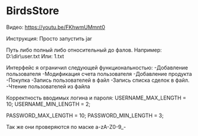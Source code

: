# BirdsStore
Видео: https://youtu.be/FKhwmUMmnt0

Инструкция:
Просто запустить jar

Путь либо полный либо относительный до фалов. Например:
D:\dir\user.txt
Или:
1.txt

Интерфейс я ограничил следующей функциональностью:
-Добавление пользователя
-Модификация счета пользователя
-Добавление продукта
-Покупка
-Запись пользователей в файл
-Запись списка сделок в файл.
-Чтение пользователей из файла


Корректность вводимых логина и пароля: 
USERNAME_MAX_LENGTH = 10;
USERNAME_MIN_LENGTH = 2;

PASSWORD_MAX_LENGTH = 10;
PASSWORD_MIN_LENGTH = 3;

Так же они проверяются по маске a-zA-Z0-9_-


